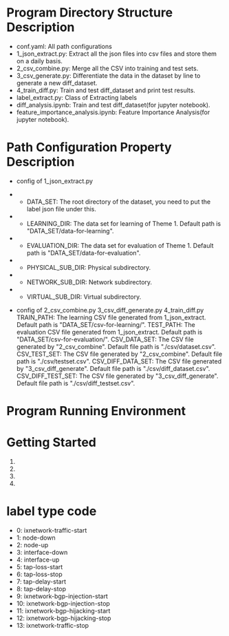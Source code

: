 # Program Directory Structure Description
- conf.yaml: All path configurations
- 1_json_extract.py: Extract all the json files into csv files and store them on a daily basis.
- 2_csv_combine.py: Merge all the CSV into training and test sets.
- 3_csv_generate.py: Differentiate the data in the dataset by line to generate a new diff_dataset.
- 4_train_diff.py: Train and test diff_dataset and print test results.
- label_extract.py: Class of Extracting labels
- diff_analysis.ipynb: Train and test diff_dataset(for jupyter notebook).
- feature_importance_analysis.ipynb: Feature Importance Analysis(for jupyter notebook).

# Path Configuration Property Description
- config of 1_json_extract.py
- - DATA_SET: The root directory of the dataset, you need to put the label json file under this.
- - LEARNING_DIR: The data set for learning of Theme 1. Default path is "DATA_SET/data-for-learning".
- - EVALUATION_DIR: The data set for evaluation of Theme 1. Default path is "DATA_SET/data-for-evaluation".
- - PHYSICAL_SUB_DIR: Physical subdirectory.
- - NETWORK_SUB_DIR: Network subdirectory.
- - VIRTUAL_SUB_DIR: Virtual subdirectory.

- config of 2_csv_combine.py 3_csv_diff_generate.py 4_train_diff.py
TRAIN_PATH: The learning CSV file generated from 1_json_extract. Default path is "DATA_SET/csv-for-learning/".
TEST_PATH: The evaluation CSV file generated from 1_json_extract. Default path is "DATA_SET/csv-for-evaluation/".
CSV_DATA_SET: The CSV file generated by "2_csv_combine". Default file path is "./csv/dataset.csv".
CSV_TEST_SET: The CSV file generated by "2_csv_combine". Default file path is "./csv/testset.csv".
CSV_DIFF_DATA_SET: The CSV file generated by "3_csv_diff_generate". Default file path is "./csv/diff_dataset.csv".
CSV_DIFF_TEST_SET: The CSV file generated by "3_csv_diff_generate". Default file path is "./csv/diff_testset.csv".

# Program Running Environment

# Getting Started
1. 
2. 
3. 
4. 


# label type code
- 0: ixnetwork-traffic-start
- 1: node-down
- 2: node-up
- 3: interface-down
- 4: interface-up
- 5: tap-loss-start
- 6: tap-loss-stop
- 7: tap-delay-start
- 8: tap-delay-stop
- 9: ixnetwork-bgp-injection-start
- 10: ixnetwork-bgp-injection-stop
- 11: ixnetwork-bgp-hijacking-start
- 12: ixnetwork-bgp-hijacking-stop
- 13: ixnetwork-traffic-stop